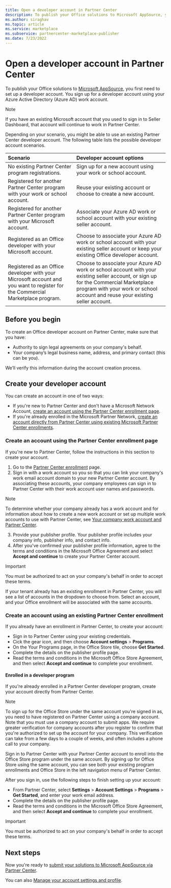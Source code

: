 ```yaml
---
title: Open a developer account in Partner Center
description: To publish your Office solutions to Microsoft AppSource, you first need to set up a developer account.
ms.author: siraghav
ms.topic: article
ms.service: marketplace
ms.subservice: partnercenter-marketplace-publisher
ms.date: 7/23/2022
---
```


# Open a developer account in Partner Center

To publish your Office solutions to [Microsoft AppSource](https://appsource.microsoft.com), you first need to set up a developer account. You sign up for a developer account using your Azure Active Directory (Azure AD) work account.

> [!NOTE]
> If you have an existing Microsoft account that you used to sign in to Seller Dashboard, that account will continue to work in Partner Center.

Depending on your scenario, you might be able to use an existing Partner Center developer account. The following table lists the possible developer account scenarios.

|**Scenario**|**Developer account options**|
|:-----------|:-----------------|
|No existing Partner Center program registrations.|Sign up for a new account using your work or school account.|
|Registered for another Partner Center program with your work or school account.|Reuse your existing account or choose to create a new account.|
|Registered for another Partner Center program with your Microsoft account.|Associate your Azure AD work or school account with your existing seller account.|
|Registered as an Office developer with your Microsoft account.|Choose to associate your Azure AD work or school account with your existing seller account or keep your existing Office developer account.|
|Registered as an Office developer with your Microsoft account and you want to register for the Commercial Marketplace program.|Choose to associate your Azure AD work or school account with your existing seller account, or sign up for the Commercial Marketplace program with your work or school account and reuse your existing seller account.|

## Before you begin

To create an Office developer account on Partner Center, make sure that you have:

- Authority to sign legal agreements on your company's behalf.
- Your company’s legal business name, address, and primary contact (this can be you).

We’ll verify this information during the account creation process.

## Create your developer account
You can create an account in one of two ways:

- If you're new to Partner Center and don't have a Microsoft Network Account, [create an account using the Partner Center enrollment page](#create-an-account-using-the-partner-center-enrollment-page).
- If you're already enrolled in the Microsoft Partner Network, [create an account directly from Partner Center using existing Microsoft Partner Center enrollments](#create-an-account-using-an-existing-partner-center-enrollment).

### Create an account using the Partner Center enrollment page
If you're new to Partner Center, follow the instructions in this section to create your account. 

1. Go to the [Partner Center enrollment](https://partner.microsoft.com/dashboard/account/v3/enrollment/introduction/office) page.
2. Sign in with a work account so you so that you can link your company's work email account domain to your new Partner Center account. By associating these accounts, your company employees can sign in to Partner Center with their work account user names and passwords.

  > [!NOTE]
  > To determine whether your company already has a work account and for information about how to create a new work account or set up multiple work accounts to use with Partner Center, see [Your company work account and Partner Center](/azure/marketplace/partner-center-portal/company-work-accounts).

3. Provide your publisher profile. Your publisher profile includes your company info, publisher info, and contact info.
4. After you've confirmed your publisher profile information, agree to the terms and conditions in the Microsoft Office Agreement and select **Accept and continue** to create your Partner Center account.

> [!IMPORTANT]
> You must be authorized to act on your company's behalf in order to accept these terms.

If your tenant already has an existing enrollment in Partner Center, you will see a list of accounts in the dropdown to choose from. Select an account, and your Office enrollment will be associated with the same accounts.

### Create an account using an existing Partner Center enrollment
If you already have an enrollment in Partner Center, to create your account:

- Sign in to Partner Center using your existing credentials.
- Cick the gear icon, and then choose **Account settings** > **Programs**.
- On the Your Programs page, in the Office Store tile, choose **Get Started**.
- Complete the details on the publisher profile page.
- Read the terms and conditions in the Microsoft Office Store Agreement, and then select **Accept and continue** to complete your enrollment.

#### Enrolled in a developer program
If you're already enrolled in a Partner Center developer program, create your account directly from Partner Center.

> [!NOTE]
> To sign up for the Office Store under the same account you're signed in as, you need to have registered on Partner Center using a company account. Note that you must use a company account to submit apps. We require greater verification for company accounts after you register to confirm that you're authorized to set up the account for your company. This verification can take from a few days to a couple of weeks, and often includes a phone call to your company. 

Sign in to Partner Center with your Partner Center account to enroll into the Office Store program under the same account. By signing up for Office Store using the same account, you can see both your existing program enrollments and Office Store in the left navigation menu of Partner Center.

After you sign in, use the following steps to finish setting up your account:

- From Partner Center, select **Settings** > **Account Settings** > **Programs** > **Get Started**, and enter your work email address.
- Complete the details on the publisher profile page.
- Read the terms and conditions in the Microsoft Office Store Agreement, and then select **Accept and continue** to complete your enrollment.

> [!IMPORTANT]
> You must be authorized to act on your company's behalf in order to accept these terms.

## Next steps
Now you're ready to [submit your solutions to Microsoft AppSource via Partner Center](submit-to-appsource-via-partner-center.md).

You can also [Manage your account settings and profile](manage-account-settings-and-profile.md).
